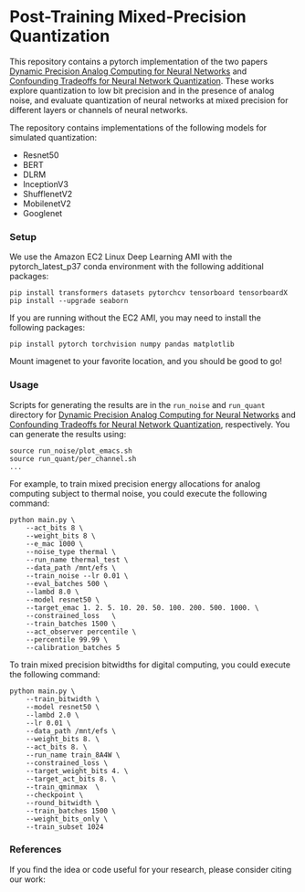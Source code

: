 # Post-Training Mixed-Precision Quantization

This repository contains a pytorch implementation of the two papers [Dynamic Precision Analog Computing for Neural Networks](https://arxiv.org/abs/2102.06365) and [Confounding Tradeoffs for Neural Network Quantization](https://arxiv.org/abs/2102.06366). These works explore quantization to low bit precision and in the presence of analog noise, and evaluate quantization of neural networks at mixed precision for different layers or channels of neural networks.  

The repository contains implementations of the following models for simulated quantization:
- Resnet50
- BERT
- DLRM 
- InceptionV3
- ShufflenetV2
- MobilenetV2
- Googlenet

### Setup 

We use the Amazon EC2 Linux Deep Learning AMI with the pytorch\_latest\_p37 conda environment with the following additional packages: 

```
pip install transformers datasets pytorchcv tensorboard tensorboardX
pip install --upgrade seaborn
```

If you are running without the EC2 AMI, you may need to install the following packages:
```
pip install pytorch torchvision numpy pandas matplotlib
```

Mount imagenet to your favorite location, and you should be good to go! 

### Usage
Scripts for generating the results are in the `run_noise` and `run_quant` directory for [Dynamic Precision Analog Computing for Neural Networks](https://arxiv.org/abs/2102.06365) and [Confounding Tradeoffs for Neural Network Quantization](https://arxiv.org/abs/2102.06366), respectively. You can generate the results using:

```
source run_noise/plot_emacs.sh
source run_quant/per_channel.sh
...
```

For example, to train mixed precision energy allocations for analog computing subject to thermal noise, you could execute the following command:

```
python main.py \
    --act_bits 8 \
    --weight_bits 8 \
    --e_mac 1000 \
    --noise_type thermal \
    --run_name thermal_test \
    --data_path /mnt/efs \
    --train_noise --lr 0.01 \
    --eval_batches 500 \
    --lambd 8.0 \
    --model resnet50 \
    --target_emac 1. 2. 5. 10. 20. 50. 100. 200. 500. 1000. \
    --constrained_loss   \
    --train_batches 1500 \
    --act_observer percentile \
    --percentile 99.99 \
    --calibration_batches 5
```

To train mixed precision bitwidths for digital computing, you could execute the following command: 

```
python main.py \
    --train_bitwidth \
    --model resnet50 \
    --lambd 2.0 \
    --lr 0.01 \
    --data_path /mnt/efs \
    --weight_bits 8. \
    --act_bits 8. \
    --run_name train_8A4W \
    --constrained_loss \
    --target_weight_bits 4. \
    --target_act_bits 8. \
    --train_qminmax  \
    --checkpoint \
    --round_bitwidth \
    --train_batches 1500 \
    --weight_bits_only \
    --train_subset 1024
```

### References
If you find the idea or code useful for your research, please consider citing our work:
